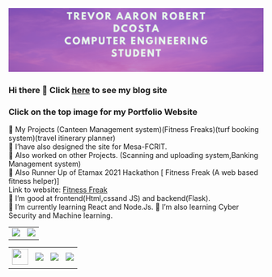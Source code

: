 [![MY HEADER](https://github.com/dcostat04/dcostat04/blob/main/trevgithub1.png)](https://dcostat04.github.io/trevorporfolio/ )

<table>
<tr>
<td><img src="https://github-readme-stats.vercel.app/api?username=dcostat04&show_icons=true&theme=radical" width="500"></td>
<td><img src="https://github-readme-stats.vercel.app/api/top-langs/?username=dcostat04&show_icons=true&theme=radical" /></td>
</tr>



### Hi there 👋 Click  <a href="https://trevorblogs.herokuapp.com/" target="_blank" title="Fitness Freak">here</a> to see my blog site
### Click on the top image for my Portfolio Website

🔭 My Projects (Canteen Management system)(Fitness Freaks)(turf booking system)(travel itinerary planner) <br>
🔭 I’have also designed the site for Mesa-FCRIT. <br>
🔭 Also worked on other Projects. (Scanning and uploading system,Banking Management system)<br>
🔭 Also Runner Up of Etamax 2021 Hackathon [ Fitness Freak (A web based fitness helper)]<br>Link to website: <a href="https://fitness-freaks.github.io/test1/" target="_blank" title="Fitness Freak">Fitness Freak</a> <br>
🌱 I’m good at frontend(Html,cssand JS) and backend(Flask).<br>
🌱 I’m currently learning React and Node.Js.
🌱 I’m also learning Cyber Security and Machine learning.
<table>
<tr>
<td>
<a href="https://www.hackerrank.com/dcostat4" target="_blank" title="Redirect to homepage">
<img height="32px" width="32px"
src="https://res.cloudinary.com/dnv3ztqf1/image/upload/v1599229238/for%20github%20profile/hackerrank.svg"/></a>
</td>
<td>
<a href="https://twitter.com/TrevorDcosta04" target="_blank" title="Redirect to homepage">
<img
src="https://res.cloudinary.com/dnv3ztqf1/image/upload/v1599229044/for%20github%20profile/twitter%27.png"/></a>
</td>
<td>
<a href="https://www.linkedin.com/in/trevor-aaron-robert-dcosta-7558631a6/" target="_blank"
title="Redirect to homepage">
<img
src="https://res.cloudinary.com/dnv3ztqf1/image/upload/v1599229120/for%20github%20profile/linkedin.png"/></a>
</td>
<td>
<a href="https://www.instagram.com/trevor_da_costa04/" target="_blank" title="Redirect to homepage">
<img
src="https://res.cloudinary.com/dnv3ztqf1/image/upload/v1599228946/for%20github%20profile/instagram-sketched_tv68dv.png" /></a>
</td>
</tr>
</table>

</td>

</tr>
</table>

<!--
**dcostat04/dcostat04** is a ✨ _special_ ✨ repository because its `README.md` (this file) appears on your GitHub profile.

Here are some ideas to get you started:

- 🔭 I’m currently working on ...
- 🌱 I’m currently learning ...
- 👯 I’m looking to collaborate on ...
- 🤔 I’m looking for help with ...
- 💬 Ask me about ...
- 📫 How to reach me: ...
- 😄 Pronouns: ...
- ⚡ Fun fact: ...
-->

